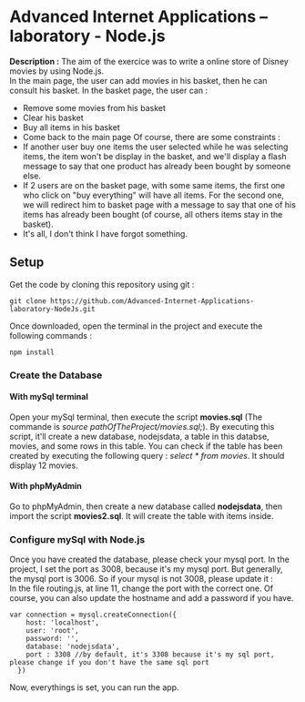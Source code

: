 # Advanced Internet Applications – laboratory - Node.js

**Description :** The aim of the exercice was to write a online store of Disney movies by using Node.js.  
In the main page, the user can add movies in his basket, then he can consult his basket. In the basket page, the user can : 
* Remove some movies from his basket
* Clear his basket
* Buy all items in his basket
* Come back to the main page
Of course, there are some constraints :
* If another user buy one items the user selected while he was selecting items, the item won't be display in the basket, and we'll display a flash message to say that one product has already been bought by someone else.
* If 2 users are on the basket page, with some same items, the first one who click on "buy everything" will have all items. For the second one, we will redirect him to basket page with a message to say that one of his items has already been bought (of course, all others items stay in the basket).
* It's all, I don't think I have forgot something.

## Setup
Get the code by cloning this repository using git :
```
git clone https://github.com/Advanced-Internet-Applications-laboratory-NodeJs.git
```
Once downloaded, open the terminal in the project and execute the following commands :
```
npm install
```
### Create the Database
#### With mySql terminal

Open your mySql terminal, then execute the script **movies.sql** (The commande is *source pathOfTheProject/movies.sql;*). By executing this script, it'll create a new database, nodejsdata, a table in this databse, movies, and some rows in this table. You can check if the table has been created by executing the following query : *select * from movies*. It should display 12 movies.

#### With phpMyAdmin

Go to phpMyAdmin, then create a new database called **nodejsdata**, then import the script **movies2.sql**. It will create the table with items inside.

### Configure mySql with Node.js

Once you have created the database, please check your mysql port. In the project, I set the port as 3008, because it's my mysql port. But generally, the mysql port is 3006. So if your mysql is not 3008, please update it :  
In the file routing.js, at line 11, change the port with the correct one. Of course, you can also update the hostname and add a password if you have.
```
var connection = mysql.createConnection({
    host: 'localhost',
    user: 'root',
    password: '',
    database: 'nodejsdata',
    port : 3308 //by default, it's 3308 because it's my sql port, please change if you don't have the same sql port
  })
```
Now, everythings is set, you can run the app.

